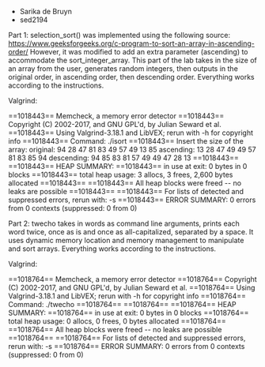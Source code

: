   - Sarika de Bruyn
  - sed2194
  
Part 1:
selection_sort() was implemented using the following source: https://www.geeksforgeeks.org/c-program-to-sort-an-array-in-ascending-order/
However, it was modified to add an extra parameter (ascending) to accommodate the sort_integer_array.
This part of the lab takes in the size of an array from the user, generates random integers, then outputs in the original order, 
in ascending order, then descending order. Everything works according to the instructions. 

Valgrind:

==1018443== Memcheck, a memory error detector
==1018443== Copyright (C) 2002-2017, and GNU GPL'd, by Julian Seward et al.
==1018443== Using Valgrind-3.18.1 and LibVEX; rerun with -h for copyright info
==1018443== Command: ./isort
==1018443== 
Insert the size of the array: original: 94 28 47 81 83 49 57 49 13 85 
ascending: 13 28 47 49 49 57 81 83 85 94 
descending: 94 85 83 81 57 49 49 47 28 13 
==1018443== 
==1018443== HEAP SUMMARY:
==1018443==     in use at exit: 0 bytes in 0 blocks
==1018443==   total heap usage: 3 allocs, 3 frees, 2,600 bytes allocated
==1018443== 
==1018443== All heap blocks were freed -- no leaks are possible
==1018443== 
==1018443== For lists of detected and suppressed errors, rerun with: -s
==1018443== ERROR SUMMARY: 0 errors from 0 contexts (suppressed: 0 from 0)


Part 2:
twecho takes in words as command line arguments, prints each word twice, once as is and once as all-capitalized, separated by
a space. It uses dynamic memory location and memory management to manipulate and sort arrays. Everything works according to
the instructions.

Valgrind:

==1018764== Memcheck, a memory error detector
==1018764== Copyright (C) 2002-2017, and GNU GPL'd, by Julian Seward et al.
==1018764== Using Valgrind-3.18.1 and LibVEX; rerun with -h for copyright info
==1018764== Command: ./twecho
==1018764== 
==1018764== 
==1018764== HEAP SUMMARY:
==1018764==     in use at exit: 0 bytes in 0 blocks
==1018764==   total heap usage: 0 allocs, 0 frees, 0 bytes allocated
==1018764== 
==1018764== All heap blocks were freed -- no leaks are possible
==1018764== 
==1018764== For lists of detected and suppressed errors, rerun with: -s
==1018764== ERROR SUMMARY: 0 errors from 0 contexts (suppressed: 0 from 0)
